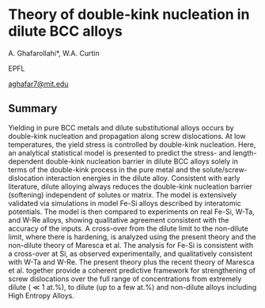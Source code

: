 # Theory of double-kink nucleation in dilute BCC alloys
A. Ghafarollahi*, W.A. Curtin

EPFL

aghafar7@mit.edu

## Summary

Yielding in pure BCC metals and dilute substitutional alloys occurs by double-kink nucleation and propagation along screw dislocations. At low temperatures, the yield stress is controlled by double-kink nucleation. Here, an analytical statistical model is presented to predict the stress- and length-dependent double-kink nucleation barrier in dilute BCC alloys solely in terms of the double-kink process in the pure metal and the solute/screw-dislocation interaction energies in the dilute alloy. Consistent with early literature, dilute alloying always reduces the double-kink nucleation barrier (softening) independent of solutes or matrix. The model is extensively validated via simulations in model Fe-Si alloys described by interatomic potentials. The model is then compared to experiments on real Fe-Si, W-Ta, and W-Re alloys, showing qualitative agreement consistent with the accuracy of the inputs. A cross-over from the dilute limit to the non-dilute limit, where there is hardening, is analyzed using the present theory and the non-dilute theory of Maresca et al. The analysis for Fe-Si is consistent with a cross-over at 
Si, as observed experimentally, and qualitatively consistent with W-Ta and W-Re. The present theory plus the recent theory of Maresca et al. together provide a coherent predictive framework for strengthening of screw dislocations over the full range of concentrations from extremely dilute ( ≪  1 at.%), to dilute (up to a few at.%) and non-dilute alloys including High Entropy Alloys.
